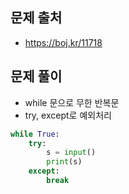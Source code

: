 ## 문제 출처

- https://boj.kr/11718

## 문제 풀이

- while 문으로 무한 반복문
- try, except로 예외처리

```python
while True:
    try:
        s = input()
        print(s)
    except:
        break
```
